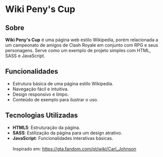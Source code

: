 # Wiki Peny's Cup

## Sobre

**Wiki Peny's Cup** é uma página web estilo Wikipedia, porém relacionada a um campeonato de amigos de Clash Royale em conjunto com RPG e seus personagens. Serve como um exemplo de projeto simples com HTML, SASS e JavaScript.

## Funcionalidades

- Estrutura básica de uma página estilo Wikipedia.
- Navegação fácil e intuitiva.
- Design responsivo e limpo.
- Conteúdo de exemplo para ilustrar o uso.

## Tecnologias Utilizadas

- **HTML5**: Estruturação da página.
- **SASS**: Estilização da página para um design atrativo.
- **JavaScript**: Funcionalidades interativas básicas.<br><br>
  Inspirado em: https://gta.fandom.com/pt/wiki/Carl_Johnson
